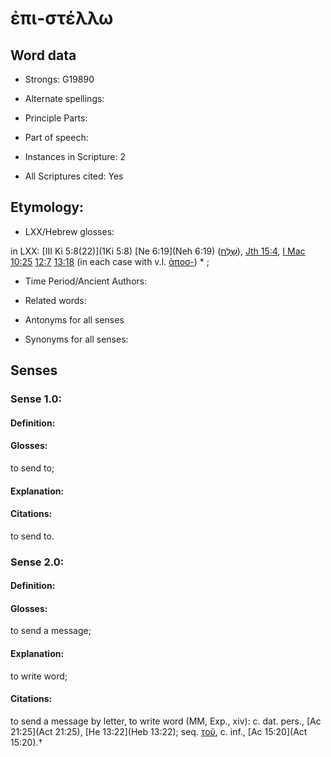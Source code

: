 # ἐπι-στέλλω 

<!-- Status: S2=NeedsEdits -->
<!-- Lexica used for edits:   -->

## Word data

* Strongs: G19890

* Alternate spellings:



* Principle Parts: 


* Part of speech: 


* Instances in Scripture: 2

* All Scriptures cited: Yes

## Etymology: 


* LXX/Hebrew glosses: 

in LXX: [III Ki 5:8(22)](1Ki 5:8) [Ne 6:19](Neh 6:19) ([שָׁלַח](//en-uhl/H7971)), [Jth 15:4](Jdt.15.4), [I Mac 10:25](1Macc.10.25) [12:7](1Macc.12.7) [13:18](1Macc.13.18) (in each case with v.l. [ἀποσ-]()) * ; 

* Time Period/Ancient Authors: 


* Related words: 

* Antonyms for all senses

* Synonyms for all senses: 


## Senses 


### Sense  1.0: 

#### Definition: 

#### Glosses: 

to send to; 

#### Explanation: 


#### Citations: 

to send to. 

### Sense  2.0: 

#### Definition: 

#### Glosses: 

to send a message; 

#### Explanation: 

to write word; 

#### Citations: 

to send a message by letter, to write word (MM, Exp., xiv): c. dat. pers., [Ac 21:25](Act 21:25), [He 13:22](Heb 13:22); seq. [τοῦ](), c. inf., [Ac 15:20](Act 15:20).†
